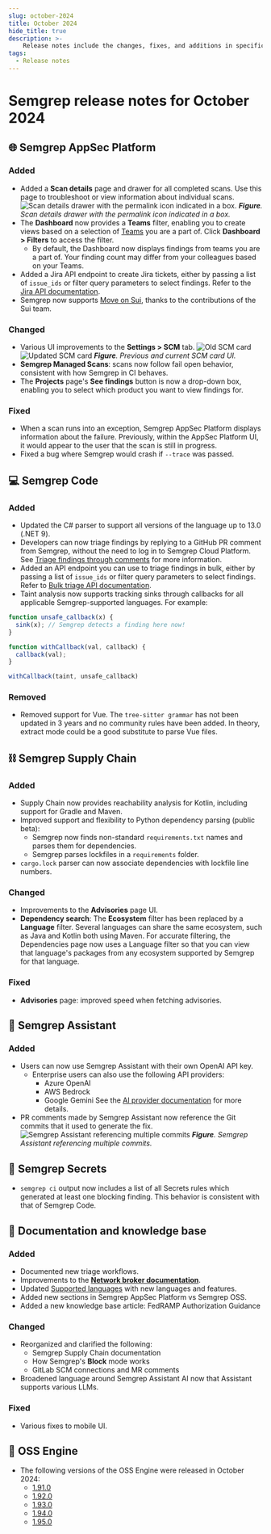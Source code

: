 ```yaml
---
slug: october-2024
title: October 2024
hide_title: true
description: >-
    Release notes include the changes, fixes, and additions in specific versions of Semgrep.
tags:
  - Release notes
---
```


# Semgrep release notes for October 2024

## 🌐 Semgrep AppSec Platform

### Added

- Added a **Scan details** page and drawer for all completed scans. Use this page to troubleshoot or view information about individual scans. 
![Scan details drawer with the permalink icon indicated in a box.](/img/scan-details-permalink.png)
_**Figure**. Scan details drawer with the permalink icon indicated in a box._
- The **Dashboard** now provides a **Teams** filter, enabling you to create views based on a selection of [Teams](/deployment/teams#teams-beta) you are a part of. Click **Dashboard > Filters** to access the filter.
  - By default, the Dashboard now displays findings from teams you are a part of. Your finding count may differ from your colleagues based on your Teams.
- Added a Jira API endpoint to create Jira tickets, either by passing a list of `issue_ids` or filter query parameters to select findings. Refer to the [<i class="fas fa-external-link fa-xs"></i> Jira API documentation](https://semgrep.dev/api/v1/docs/#tag/TicketingService/operation/semgrep_app.core_exp.notifications.ticketing.handlers.openapi_create_tickets).
- Semgrep now supports [Move on Sui](https://docs.sui.io/concepts/sui-move-concepts), thanks to the contributions of the Sui team.

### Changed

- Various UI improvements to the **Settings > SCM** tab.
![Old SCM card](/img/old-scm-card.png) 
![Updated SCM card](/img/new-scm-card.png)
_**Figure**. Previous and current SCM card UI._
- **Semgrep Managed Scans**: scans now follow fail open behavior, consistent with how Semgrep in CI behaves. 
- The **Projects** page's **See findings** button is now a drop-down box, enabling you to select which product you want to view findings for.

### Fixed

- When a scan runs into an exception, Semgrep AppSec Platform displays information about the failure. Previously, within the AppSec Platform UI, it would appear to the user that the scan is still in progress.
- Fixed a bug where Semgrep would crash if `--trace` was passed.

## 💻 Semgrep Code

### Added

- Updated the C# parser to support all versions of the language up to 13.0 (.NET 9).
- Developers can now triage findings by replying to a GitHub PR comment from Semgrep, without the need to log in to Semgrep Cloud Platform. See [Triage findings through comments](/semgrep-code/triage-remediation#triage-findings-through-pr-and-mr-comments) for more information.
- Added an API endpoint you can use to triage findings in bulk, either by passing a list of `issue_ids` or filter query parameters to select findings. Refer to [<i class="fas fa-external-link fa-xs"></i> Bulk triage API documentation](https://semgrep.dev/api/v1/docs/#tag/TriageService).
- Taint analysis now supports tracking sinks through callbacks for all applicable Semgrep-supported languages. For example:

```javascript
function unsafe_callback(x) {
  sink(x); // Semgrep detects a finding here now!
}

function withCallback(val, callback) {
  callback(val);
}

withCallback(taint, unsafe_callback)
```

### Removed

- Removed support for Vue. The `tree-sitter grammar` has not been updated in 3 years and no community rules have been added. In theory, extract mode could be a good substitute to parse Vue files.

## ⛓️ Semgrep Supply Chain

### Added

- Supply Chain now provides reachability analysis for Kotlin, including support for Gradle and Maven.
- Improved support and flexibility to Python dependency parsing (public beta):
  - Semgrep now finds non-standard `requirements.txt` names and parses them for dependencies. 
  - Semgrep parses lockfiles in a `requirements` folder.
- `cargo.lock` parser can now associate dependencies with lockfile line numbers.

### Changed

- Improvements to the **Advisories** page UI. <!-- 16657 -->
- **Dependency search**: The **Ecosystem** filter has been replaced by a **Language** filter. Several languages can share the same ecosystem, such as Java and Kotlin both using Maven. For accurate filtering, the Dependencies page now uses a Language filter so that you can view that language's packages from any ecosystem supported by Semgrep for that language.

### Fixed

- **Advisories** page: improved speed when fetching advisories.

## 🤖 Semgrep Assistant

### Added

- Users can now use Semgrep Assistant with their own OpenAI API key.
  - Enterprise users can also use the following API providers:
    - Azure OpenAI
    - AWS Bedrock
    - Google Gemini
 See the [AI provider documentation](/semgrep-assistant/getting-started#use-your-ai-provider) for more details.
- PR comments made by Semgrep Assistant now reference the Git commits that it used to generate the fix. <!-- 17152 -->
![Semgrep Assistant referencing multiple commits](/img/semgrep-assistant-reference-commits.png)
_**Figure**. Semgrep Assistant referencing multiple commits._

## 🔐 Semgrep Secrets

- `semgrep ci` output now includes a list of all Secrets rules which generated at least one blocking finding. This behavior is consistent with that of Semgrep Code.

## 📝 Documentation and knowledge base

### Added

- Documented new triage workflows.
- Improvements to the **[Network broker documentation](/semgrep-ci/network-broker)**.
- Updated [Supported languages](/supported-languages) with new languages and features.
- Added new sections in Semgrep AppSec Platform vs Semgrep OSS.
- Added a new knowledge base article: FedRAMP Authorization Guidance

### Changed

- Reorganized and clarified the following:
  - Semgrep Supply Chain documentation
  - How Semgrep's **Block** mode works
  - GitLab SCM connections and MR comments
- Broadened language around Semgrep Assistant AI now that Assistant supports various LLMs.

### Fixed

- Various fixes to mobile UI.

## 🔧 OSS Engine

- The following versions of the OSS Engine were released in October 2024:
  - [<i class="fas fa-external-link fa-xs"></i> 1.91.0](https://github.com/semgrep/semgrep/releases/tag/v1.91.0)
  - [<i class="fas fa-external-link fa-xs"></i> 1.92.0](https://github.com/semgrep/semgrep/releases/tag/v1.92.0)
  - [<i class="fas fa-external-link fa-xs"></i> 1.93.0](https://github.com/semgrep/semgrep/releases/tag/v1.93.0)
  - [<i class="fas fa-external-link fa-xs"></i> 1.94.0](https://github.com/semgrep/semgrep/releases/tag/v1.94.0)
  - [<i class="fas fa-external-link fa-xs"></i> 1.95.0](https://github.com/semgrep/semgrep/releases/tag/v1.95.0)
